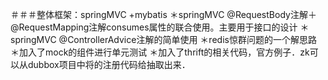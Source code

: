 
＃＃＃整体框架：springMVC +mybatis
＊springMVC @RequestBody注解＋@RequestMapping注解consumes属性的联合使用。主要用于接口的设计
＊springMVC @ControllerAdvice注解的简单使用
＊redis惊群问题的一个解思路
＊加入了mock的组件进行单元测试
＊加入了thrift的相关代码，官方例子．zk可以从dubbox项目中将的注册代码给抽取出来．




